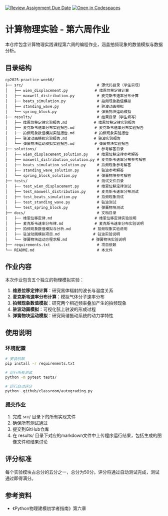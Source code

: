 [![Review Assignment Due Date](https://classroom.github.com/assets/deadline-readme-button-22041afd0340ce965d47ae6ef1cefeee28c7c493a6346c4f15d667ab976d596c.svg)](https://classroom.github.com/a/WCIY53Hr)
[![Open in Codespaces](https://classroom.github.com/assets/launch-codespace-2972f46106e565e64193e422d61a12cf1da4916b45550586e14ef0a7c637dd04.svg)](https://classroom.github.com/open-in-codespaces?assignment_repo_id=18954246)
# 计算物理实验 - 第六周作业

本仓库包含计算物理实践课程第六周的编程作业，涵盖拍频现象的数值模拟与数据分析。

## 目录结构
```shell
cp2025-practice-week6/
├── src/                                 # 源代码目录（学生实现）
│   ├── wien_displacement.py            # 维恩位移定律计算
│   ├── maxwell_distribution.py          # 麦克斯韦速率分布计算
│   ├── beats_simulation.py              # 拍频现象数值模拟
│   ├── standing_wave.py                 # 驻波动画模拟
│   └── spring_block.py                  # 弹簧物块运动模拟
├── results/                             # 结果目录（学生填写）
│   ├── 维恩位移定律实验报告.md            # 维恩位移定律实验报告
│   ├── 麦克斯韦速率分布实验报告.md         # 麦克斯韦速率分布实验报告
│   ├── 拍频现象数值模拟实验报告.md         # 拍频现象实验报告
│   ├── 驻波动画模拟实验报告.md            # 驻波实验报告
│   └── 弹簧物块运动模拟实验报告.md         # 弹簧物块实验报告
├── solutions/                           # 参考解答目录
│   ├── wien_displacement_solution.py    # 维恩位移定律参考解答
│   ├── maxwell_distribution_solution.py # 麦克斯韦速率分布参考解答
│   ├── beats_simulation_solution.py     # 拍频现象参考解答
│   ├── standing_wave_solution.py        # 驻波参考解答
│   └── spring_block_solution.py         # 弹簧物块参考解答
├── tests/                               # 测试文件目录
│   ├── test_wien_displacement.py        # 维恩位移定律测试
│   ├── test_maxwell_distribution.py     # 麦克斯韦速率分布测试
│   ├── test_beats_simulation.py         # 拍频现象测试
│   ├── test_standing_wave.py            # 驻波测试
│   └── test_spring_block.py             # 弹簧物块测试
├── docs/                                # 文档目录
│   ├── 维恩位移定律.md                   # 维恩位移定律实验说明
│   ├── 麦克斯韦速率分布律.md              # 麦克斯韦速率分布实验说明
│   ├── 拍频现象数值模拟与分析.md          # 拍频现象实验说明
│   ├── 驻波动画模拟项目.md               # 驻波实验说明
│   └── 弹簧物块运动方程求解.md           # 弹簧物块实验说明
├── requirements.txt                     # 项目依赖
└── README.md                            # 本文件
```


## 作业内容

本次作业包含五个独立的物理模拟实验：

1. **维恩位移定律计算**：研究黑体辐射的波长与温度关系
2. **麦克斯韦速率分布计算**：模拟气体分子速率分布
3. **拍频现象数值模拟**：研究两个相近频率叠加产生的拍频现象
4. **驻波动画模拟**：可视化弦上驻波的形成过程
5. **弹簧物块运动模拟**：研究简谐振动系统的动力学特性

## 使用说明

### 环境配置
```bash
# 安装依赖
pip install -r requirements.txt

# 运行所有测试
python -m pytest tests/

# 运行自动评分
python .github/classroom/autograding.py
```
### 提交作业
1. 完成 src/ 目录下的所有实现文件
2. 确保所有测试通过
3. 提交到GitHub仓库
4. 在 results/ 目录下对应的markdown文件中上传程序运行结果，包括生成的图像文件和结果讨论
## 评分标准
每个实验模块占总分的五分之一，总分为50分。评分将通过自动测试完成，测试通过即得满分。

## 参考资料
- 《Python物理建模初学者指南》第六章
